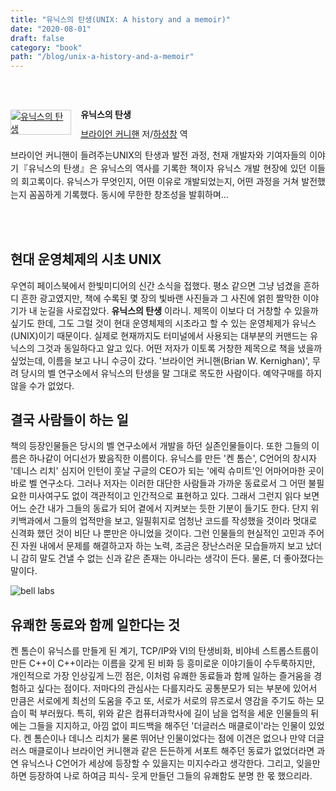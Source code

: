 ```yaml
---
title: "유닉스의 탄생(UNIX: A history and a memoir)"
date: "2020-08-01"
draft: false
category: "book"
path: "/blog/unix-a-history-and-a-memoir"
---
```


<br /><br /><div style="clear:left;text-align:left;"><div style="float:left;margin:0 15px 5px 0;"><a href="http://www.yes24.com/Product/Goods/91213198" style="display:inline-block;overflow:hidden;border:solid 1px #ccc;" target="_blank"><img style="margin:-1px;vertical-align:top;" src="http://image.yes24.com/goods/91213198/M" border="0" alt="유닉스의 탄생 "></a></div><div><p style="line-height:1.2em;font-size:14px;font-weight:bold;">유닉스의 탄생 </p><p style="margin-top:5px;line-height:1.2em;"><a href="http://www.yes24.com/SearchCorner/Result?domain=ALL&author_yn=Y&query=&auth_no=782" target="_blank">브라이언 커니핸</a> 저/<a href="http://www.yes24.com/SearchCorner/Result?domain=ALL&author_yn=Y&query=&auth_no=306958" target="_blank">하성창</a> 역</p><p style="margin-top:14px;line-height:1.5em;text-align:justify;">브라이언 커니핸이 들려주는UNIX의 탄생과 발전 과정, 천재 개발자와 기여자들의 이야기『유닉스의 탄생』은 유닉스의 역사를 기록한 책이자 유닉스 개발 현장에 있던 이들의 회고록이다. 유닉스가 무엇인지, 어떤 이유로 개발되었는지, 어떤 과정을 거쳐 발전했는지 꼼꼼하게 기록했다. 동시에 무한한 창조성을 발휘하며...</p></div></div><br /><br />

## 현대 운영체제의 시초 UNIX
우연히 페이스북에서 한빛미디어의 신간 소식을 접했다. 평소 같으면 그냥 넘겼을 흔하디 흔한 광고였지만, 책에 수록된 몇 장의 빛바랜 사진들과 그 사진에 얽힌 짤막한 이야기가 내 눈길을 사로잡았다. **유닉스의 탄생** 이라니. 제목이 이보다 더 거창할 수 있을까 싶기도 한데, 그도 그럴 것이 현대 운영체제의 시초라고 할 수 있는 운영체제가 유닉스(UNIX)이기 때문이다. 실제로 현재까지도 터미널에서 사용되는 대부분의 커맨드는 유닉스의 그것과 동일하다고 알고 있다. 어떤 저자가 이토록 거창한 제목으로 책을 냈을까 싶었는데, 이름을 보고 나니 수긍이 갔다. '브라이언 커니핸(Brian W. Kernighan)', 무려 당시의 벨 연구소에서 유닉스의 탄생을 말 그대로 목도한 사람이다. 예약구매를 하지 않을 수가 없었다.

## 결국 사람들이 하는 일
책의 등장인물들은 당시의 벨 연구소에서 개발을 하던 실존인물들이다. 또한 그들의 이름은 하나같이 어디선가 봤음직한 이름이다. 유닉스를 만든 '켄 톰슨', C언어의 창시자 '데니스 리치' 심지어 인턴이 훗날 구글의 CEO가 되는 '에릭 슈미트'인 어마어마한 곳이 바로 벨 연구소다. 그러나 저자는 이러한 대단한 사람들과 가까운 동료로서 그 어떤 불필요한 미사여구도 없이 객관적이고 인간적으로 표현하고 있다. 그래서 그런지 읽다 보면 어느 순간 내가 그들의 동료가 되어 곁에서 지켜보는 듯한 기분이 들기도 한다.
단지 위키백과에서 그들의 업적만을 보고, 일필휘지로 엄청난 코드를 작성했을 것이라 멋대로 신격화 했던 것이 비단 나 뿐만은 아니었을 것이다. 그런 인물들의 현실적인 고민과 주어진 자원 내에서 문제를 해결하고자 하는 노력, 조금은 장난스러운 모습들까지 보고 났더니 감히 말도 건낼 수 없는 신과 같은 존재는 아니라는 생각이 든다. 물론, 더 좋아졌다는 말이다.

![bell labs](https://media-bell-labs-com.s3.amazonaws.com/pages/articles/2019/01/07/86-300837.jpg.870x660_q60_crop_upscale.jpg)

## 유쾌한 동료와 함께 일한다는 것
켄 톰슨이 유닉스를 만들게 된 계기, TCP/IP와 VI의 탄생비화, 비야네 스트롭스트룹이 만든 C++이 C++이라는 이름을 갖게 된 비화 등 흥미로운 이야기들이 수두룩하지만, 개인적으로 가장 인상깊게 느낀 점은, 이처럼 유쾌한 동료들과 함께 일하는 즐거움을 경험하고 싶다는 점이다. 저마다의 관심사는 다를지라도 공통분모가 되는 부분에 있어서 만큼은 서로에게 최선의 도움을 주고 또, 서로가 서로의 뮤즈로서 영감을 주기도 하는 모습이 퍽 부러웠다. 특히, 위와 같은 컴퓨터과학사에 길이 남을 업적을 세운 인물들의 뒤에는 그들을 지지하고, 아낌 없이 피드백을 해주던 '더글러스 매클로이'라는 인물이 있었다. 켄 톰슨이나 데니스 리치가 물론 뛰어난 인물이었다는 점에 이견은 없으나 만약 더글러스 매클로이나 브라이언 커니핸과 같은 든든하게 서포트 해주던 동료가 없었더라면 과연 유닉스나 C언어가 세상에 등장할 수 있을지는 미지수라고 생각한다. 그리고, 잊을만하면 등장하여 나로 하여금 피식- 웃게 만들던 그들의 유쾌함도 분명 한 몫 했으리라.
